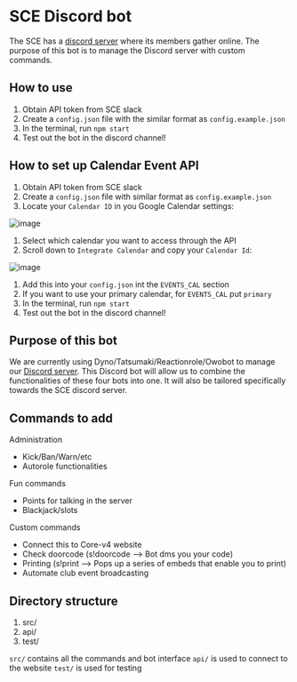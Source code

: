 # SCE Discord bot

The SCE has a [discord server](https://discord.gg/e2Dsgd9) where
its members gather online. The purpose of this bot is to manage 
the Discord server with custom commands.

## How to use
1. Obtain API token from SCE slack
1. Create a `config.json` file with the similar format as `config.example.json`
1. In the terminal, run `npm start`
1. Test out the bot in the discord channel!

## How to set up Calendar Event API
1. Obtain API token from SCE slack
1. Create a `config.json` file with similar format as `config.example.json`
1. Locate your `Calendar ID` in you Google Calendar settings:

![image](https://user-images.githubusercontent.com/47675634/87125869-0ec97280-c240-11ea-815b-ed13596cef6b.PNG)

1. Select which calendar you want to access through the API
1. Scroll down to `Integrate Calendar` and copy your `Calendar Id`:

![image](https://user-images.githubusercontent.com/47675634/87126195-a3cc6b80-c240-11ea-96a3-24c5b91ad256.PNG)

1. Add this into your `config.json` int the `EVENTS_CAL` section
1. If you want to use your primary calendar, for `EVENTS_CAL` put `primary`
1. In the terminal, run `npm start`
1. Test out the bot in the discord channel!


## Purpose of this bot

We are currently using Dyno/Tatsumaki/Reactionrole/Owobot to manage
our [Discord server](https://discord.gg/e2Dsgd9). This Discord bot
will allow us to combine the functionalities of these four bots
into one. It will also be tailored specifically towards the SCE discord
server.

## Commands to add

Administration
- Kick/Ban/Warn/etc
- Autorole functionalities

Fun commands
- Points for talking in the server
- Blackjack/slots

Custom commands
- Connect this to Core-v4 website
- Check doorcode (s!doorcode --> Bot dms you your code)
- Printing (s!print --> Pops up a series of embeds that enable you to 
print)
- Automate club event broadcasting

## Directory structure
1. src/
1. api/
1. test/

`src/` contains all the commands and bot interface
`api/` is used to connect to the website
`test/` is used for testing
